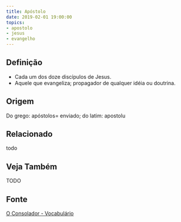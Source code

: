 ```yaml
---
title: Apóstolo
date: 2019-02-01 19:00:00
topics:
- apostolo
- jesus
- evangelho
---
```


## Definição
* Cada um dos doze discípulos de Jesus. 
* Aquele que evangeliza; propagador de qualquer idéia ou doutrina.

## Origem
Do grego: apóstolos= enviado; do latim: apostolu 

## Relacionado
todo

## Veja Também
TODO

## Fonte
[O Consolador - Vocabulário](http://www.oconsolador.com.br/linkfixo/vocabulario/principal.html)
